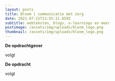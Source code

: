 ```yaml
---
layout: posts
title: Bloom | communicatie met zorg
date: 2021-07-21T13:55:11.659Z
subtitle: webteksten, blogs, e-learnings en meer
postimage: /assets/img/uploads/bloom_logo.png
thumbnail: /assets/img/uploads/bloom_logo.png
---
```

**De opdrachtgever**

volgt

**De opdracht**

volgt
